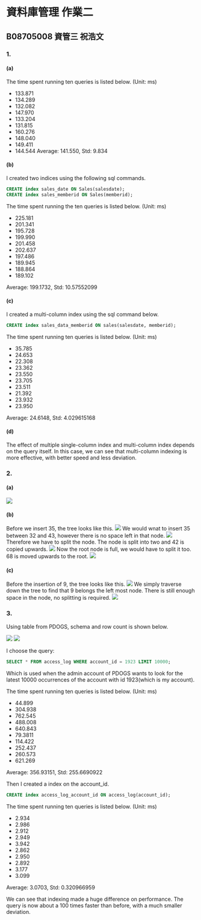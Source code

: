# 資料庫管理 作業二
## B08705008 資管三 祝浩文
### 1.
#### (a)
The time spent running ten queries is listed below. (Unit: ms)
* 133.871
* 134.289
* 132.082
* 147.970
* 133.204
* 131.815
* 160.276
* 148.040
* 149.411
* 144.544
Average: 141.550, Std: 9.834
#### (b)
I created two indices using the following sql commands.
```sql
CREATE index sales_date ON Sales(salesdate);
CREATE index sales_memberid ON Sales(memberid);
```
The time spent running the ten queries is listed below. (Unit: ms)
* 225.181
* 201.341
* 195.728
* 199.990
* 201.458
* 202.637
* 197.486
* 189.945
* 188.864
* 189.102

Average: 199.1732, Std: 10.57552099

#### \(c\)
I created a multi-column index using the sql command below.
```sql
CREATE index sales_data_memberid ON sales(salesdate, memberid);
```
The time spent running ten queries is listed below. (Unit: ms)
* 35.785
* 24.653
* 22.308
* 23.362
* 23.550
* 23.705
* 23.511
* 21.392
* 23.932
* 23.950

Average: 24.6148, Std: 4.029615168
#### (d)
The effect of multiple single-column index and multi-column index depends on the query itself. In this case, we can see that multi-column indexing is more effective, with better speed and less deviation.

### 2.
#### (a)
![](https://i.imgur.com/ldivVpS.png)
#### (b)
Before we insert 35, the tree looks like this.
![](https://i.imgur.com/wgAo6EF.png)
We would wnat to insert 35 between 32 and 43, however there is no space left in that node. 
![](https://i.imgur.com/jxU7kxR.png)
Therefore we have to split the node. The node is split into two and 42 is copied upwards.
![](https://i.imgur.com/SsFm7Vf.png)
Now the root node is full, we would have to split it too. 68 is moved upwards to the root.
![](https://i.imgur.com/ER7MQJg.png)
#### \(c\)
Before the insertion of 9, the tree looks like this.
![](https://i.imgur.com/5JcLBhz.png)
We simply traverse down the tree to find that 9 belongs the left most node. There is still enough space in the node, no splitting is required.
![](https://i.imgur.com/ldivVpS.png)

   
### 3.
Using table from PDOGS, schema and row count is shown below.
 
 
![](https://i.imgur.com/VqTTiiU.png)
![](https://i.imgur.com/3swijMT.png)


I choose the query:
```sql
SELECT * FROM access_log WHERE account_id = 1923 LIMIT 10000;
```

Which is used when the admin account of PDOGS wants to look for the latest 10000 occurrences of the account with id 1923(which is my account).

The time spent running ten queries is listed below. (Unit: ms)
* 44.899
* 304.938
* 762.545
* 488.008
* 640.843
* 79.3811
* 114.422
* 252.437
* 260.573
* 621.269

Average: 356.93151, Std: 255.6690922


Then I created a index on the account_id.
```sql
CREATE index access_log_account_id ON access_log(account_id);
```
The time spent running ten queries is listed below. (Unit: ms)
* 2.934
* 2.986
* 2.912
* 2.949
* 3.942
* 2.862
* 2.950
* 2.892
* 3.177
* 3.099

Average: 3.0703, Std: 0.320966959

We can see that indexing made a huge difference on performance. The query is now about a 100 times faster than before, with a much smaller deviation.